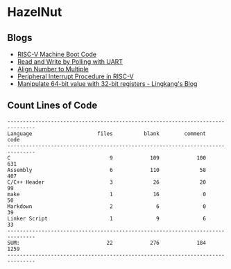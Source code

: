 # HazelNut

## Blogs

- [RISC-V Machine Boot Code](https://lingkkang.github.io/2023/02/23/boot-risc-v/)
- [Read and Write by Polling with UART](https://lingkkang.github.io/2023/02/28/polling-read-write/)
- [Align Number to Multiple](https://lingkkang.github.io/2023/03/12/align/)
- [Peripheral Interrupt Procedure in RISC-V](https://lingkkang.github.io/2023/04/02/peripheral-interrupt/)
- [Manipulate 64-bit value with 32-bit registers - Lingkang's Blog](https://lingkkang.github.io/2023/04/15/64bit-val-in-32/)

## Count Lines of Code

```
-------------------------------------------------------------------------------
Language                     files          blank        comment           code
-------------------------------------------------------------------------------
C                                9            109            100            631
Assembly                         6            110             58            407
C/C++ Header                     3             26             20             99
make                             1             16              0             50
Markdown                         2              6              0             39
Linker Script                    1              9              6             33
-------------------------------------------------------------------------------
SUM:                            22            276            184           1259
-------------------------------------------------------------------------------
```
